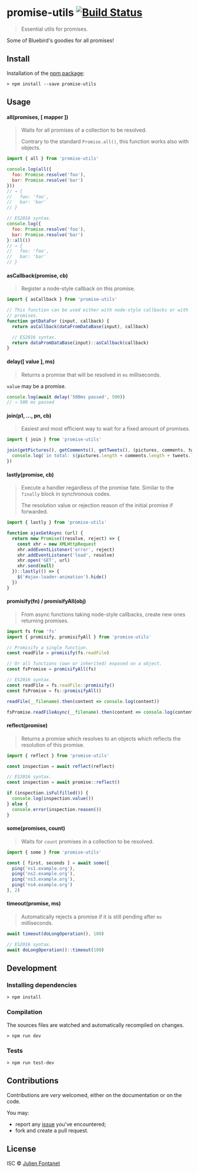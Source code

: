 # promise-utils [![Build Status](https://travis-ci.org/julien-f/js-promise-utils.png?branch=master)](https://travis-ci.org/julien-f/js-promise-utils)

> Essential utils for promises.

Some of Bluebird's goodies for all promises!

## Install

Installation of the [npm package](https://npmjs.org/package/promise-utils):

```
> npm install --save promise-utils
```

## Usage

#### all(promises, [ mapper ])

> Waits for all promises of a collection to be resolved.
>
> Contrary to the standard `Promise.all()`, this function works also
> with objects.

```js
import { all } from 'promise-utils'

console.log(all({
  foo: Promise.resolve('foo'),
  bar: Promise.resolve('bar')
}))
// → {
//   foo: 'foo',
//   bar: 'bar'
// }

// ES2016 syntax.
console.log({
  foo: Promise.resolve('foo'),
  bar: Promise.resolve('bar')
}::all())
// → {
//   foo: 'foo',
//   bar: 'bar'
// }
```

#### asCallback(promise, cb)

> Register a node-style callback on this promise.

```js
import { asCallback } from 'promise-utils'

// This function can be used either with node-style callbacks or with
// promises.
function getDataFor (input, callback) {
  return asCallback(dataFromDataBase(input), callback)

  // ES2016 syntax.
  return dataFromDataBase(input)::asCallback(callback)
}
```

#### delay([ value ], ms)

> Returns a promise that will be resolved in `ms` milliseconds.

`value` may be a promise.

```js
console.log(await delay('500ms passed', 500))
// → 500 ms passed
```

#### join(p1, ..., pn, cb)

> Easiest and most efficient way to wait for a fixed amount of
> promises.

```js
import { join } from 'promise-utils'

join(getPictures(), getComments(), getTweets(), (pictures, comments, tweets) => {
  console.log(`in total: ${pictures.length + comments.length + tweets.length}`)
})
```

#### lastly(promise, cb)

> Execute a handler regardless of the promise fate. Similar to the
> `finally` block in synchronous codes.
>
> The resolution value or rejection reason of the initial promise if
> forwarded.

```js
import { lastly } from 'promise-utils'

function ajaxGetAsync (url) {
  return new Promise((resolve, reject) => {
    const xhr = new XMLHttpRequest
    xhr.addEventListener('error', reject)
    xhr.addEventListener('load', resolve)
    xhr.open('GET', url)
    xhr.send(null)
  })::lastly(() => {
    $('#ajax-loader-animation').hide()
  })
}
```

#### promisify(fn) / promisifyAll(obj)

> From async functions taking node-style callbacks, create new ones
> returning promises.

```js
import fs from 'fs'
import { promisify, promisifyAll } from 'promise-utils'

// Promisify a single function.
const readFile = promisify(fs.readFile)

// Or all functions (own or inherited) exposed on a object.
const fsPromise = promisifyAll(fs)

// ES2016 syntax.
const readFile = fs.readFile::promisify()
const fsPromise = fs::promisifyAll()

readFile(__filename).then(content => console.log(content))

fsPromise.readFileAsync(__filename).then(content => console.log(content))
```

#### reflect(promise)

> Returns a promise which resolves to an objects which reflects the
> resolution of this promise.

```js
import { reflect } from 'promise-utils'

const inspection = await reflect(reflect)

// ES2016 syntax.
const inspection = await promise::reflect()

if (inspection.isFulfilled()) {
  console.log(inspection.value())
} else {
  console.error(inspection.reason())
}
```

#### some(promises, count)

> Waits for `count` promises in a collection to be resolved.

```js
import { some } from 'promise-utils'

const [ first, seconds ] = await some([
  ping('ns1.example.org'),
  ping('ns2.example.org'),
  ping('ns3.example.org'),
  ping('ns4.example.org')
], 2)
```

#### timeout(promise, ms)

> Automatically rejects a promise if it is still pending after `ms`
> milliseconds.

```js
await timeout(doLongOperation(), 100)

// ES2016 syntax.
await doLongOperation()::timeout(100)
```

## Development

### Installing dependencies

```
> npm install
```

### Compilation

The sources files are watched and automatically recompiled on changes.

```
> npm run dev
```

### Tests

```
> npm run test-dev
```

## Contributions

Contributions are *very* welcomed, either on the documentation or on
the code.

You may:

- report any [issue](https://github.com/julien-f/js-promise-utils/issues)
  you've encountered;
- fork and create a pull request.

## License

ISC © [Julien Fontanet](https://github.com/julien-f)
